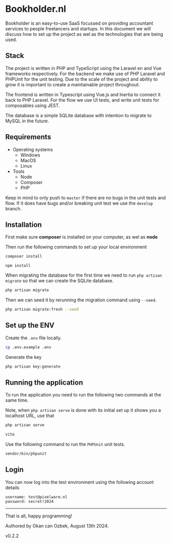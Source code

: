 # Bookholder.nl

Bookholder is an easy-to-use SaaS focussed on providing accountant services to people freelancers and startups.
In this document we will discuss how to set up the project as wel as the technologies that are being used.

## Stack
The project is written in PHP and TypeScript using the Laravel en and Vue frameworks respectively. 
For the backend we make use of PHP Laravel and PHPUnit for the unit testing.
Due to the scale of the project and ability to grow it is important to create a maintainable project throughout.

The frontend is written in Typescript using Vue.js and Inertia to connect it back to PHP Laravel.
For the flow we use UI tests, and write unit tests for composables using JEST.

The database is a simple SQLite database with intention to migrate to MySQL in the future.

## Requirements
- Operating systems
  - Windows
  - MacOS
  - Linux
- Tools
  - Node
  - Composer
  - PHP

Keep in mind to only push to `master` if there are no bugs in the unit tests and flow. 
If it does have bugs and/or breaking unit test we use the `develop` branch.

## Installation
First make sure **composer** is installed on your computer, as wel as **node**

Then run the following commands to set up your local environment
```bash
composer install
```
``` 
npm install
```
When migrating the database for the first time we need to run `php artisan migrate` so that we can create the SQLite database.
```bash
php artisan migrate
```
Then we can seed it by rerunning the migration command using `--seed`.
```bash
php artisan migrate:fresh --seed
```

## Set up the ENV
Create the `.env` file locally.
```bash
cp .env.example .env
```
Generate the key
```bash
php artisan key:generate
```

## Running the application
To run the application you need to run the following two commands at the same time.

Note, when `php artisan serve` is done with its initial set up it shows you a localhost URL, use that
```bash
php artisan serve
```
```bash 
vite
```

Use the following command to run the `PHPUnit` unit tests.
```bash
vendor/bin/phpunit
```

## Login
You can now log into the test environment using the following account details
```text
username: test@pixelware.nl 
password: secret!2024
```

---
That is all, happy programming!

Authored by Okan can Ozbek, August 13th 2024.

v0.2.2
